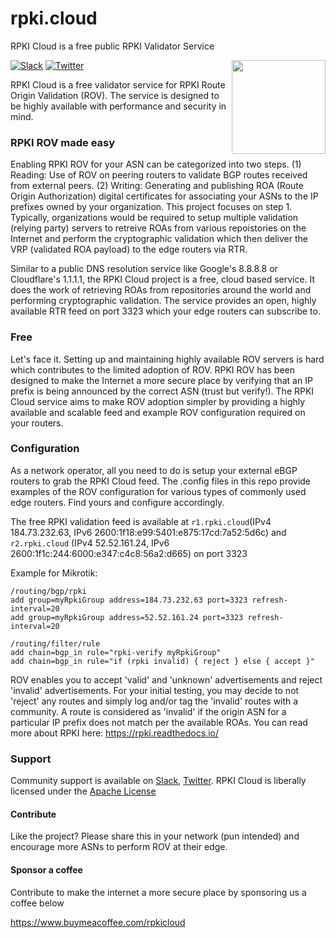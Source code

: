 # rpki.cloud
RPKI Cloud is a free public RPKI Validator Service

<img align="right" src="https://defensor.cloud/wp-content/uploads/2022/10/defensor-horizontal-blue-transparent.svg" height="150">

[![Slack](https://img.shields.io/badge/Slack-4A154B?style=for-the-badge&logo=slack&logoColor=white)](https://join.slack.com/t/defensorhq/shared_invite/zt-1ixt72cyv-voTkoGCbwaFpSNWfJwlPqQ)
[![Twitter](https://img.shields.io/twitter/follow/DefensorRPKI.svg?label=Follow&style=social)](https://twitter.com/DefensorRPKI)

RPKI Cloud is a free validator service for RPKI Route Origin Validation (ROV). The service is designed to be highly available with performance and security in mind.

### RPKI ROV made easy
Enabling RPKI ROV for your ASN can be categorized into two steps. (1) Reading: Use of ROV on peering routers to validate BGP routes received from external peers. (2) Writing: Generating and publishing ROA (Route Origin Authorization) digital certificates for associating your ASNs to the IP prefixes owned by your organization. This project focuses on step 1. Typically, organizations would be required to setup multiple validation (relying party) servers to retreive ROAs from various repoistories on the Internet and perform the cryptographic validation which then deliver the VRP (validated ROA payload) to the edge routers via RTR.

Similar to a public DNS resolution service like Google's 8.8.8.8 or Cloudflare's 1.1.1.1, the RPKI Cloud project is a free, cloud based service.  It does the work of retrieving ROAs from repositories around the world and performing cryptographic validation.  The service provides an open, highly available RTR feed on port 3323 which your edge routers can subscribe to. 

### Free
Let's face it. Setting up and maintaining highly available ROV servers is hard which contributes to the limited adoption of ROV. RPKI ROV has been designed to make the Internet a more secure place by verifying that an IP prefix is being announced by the correct ASN (trust but verify!). The RPKI Cloud service aims to make ROV adoption simpler by providing a highly available and scalable feed and example ROV configuration required on your routers.

### Configuration
As a network operator, all you need to do is setup your external eBGP routers to grab the RPKI Cloud feed. The .config files in this repo provide examples of the ROV configuration for various types of commonly used edge routers. Find yours and configure accordingly.

The free RPKI validation feed is available at `r1.rpki.cloud`(IPv4 184.73.232.63, IPv6 2600:1f18:e99:5401:e875:17cd:7a52:5d6c) and `r2.rpki.cloud` (IPv4 52.52.161.24, IPv6 2600:1f1c:244:6000:e347:c4c8:56a2:d665) on port 3323

Example for Mikrotik:
```
/routing/bgp/rpki
add group=myRpkiGroup address=184.73.232.63 port=3323 refresh-interval=20
add group=myRpkiGroup address=52.52.161.24 port=3323 refresh-interval=20

/routing/filter/rule
add chain=bgp_in rule="rpki-verify myRpkiGroup"
add chain=bgp_in rule="if (rpki invalid) { reject } else { accept }"
```

ROV enables you to accept 'valid' and 'unknown' advertisements and reject 'invalid' advertisements. For your initial testing, you may decide to not 'reject' any routes and simply log and/or tag the 'invalid' routes with a community. A route is considered as 'invalid' if the origin ASN for a particular IP prefix does not match per the available ROAs.  You can read more about RPKI here: https://rpki.readthedocs.io/

### Support

Community support is available on
[Slack](https://join.slack.com/t/defensorhq/shared_invite/zt-1ixt72cyv-voTkoGCbwaFpSNWfJwlPqQ),
[Twitter](https://twitter.com/DefensorRPKI). RPKI Cloud is
liberally licensed under the [Apache License](https://github.com/rpki-cloud/rpki.cloud/blob/main/LICENSE)

#### Contribute
Like the project? Please share this in your network (pun intended) and encourage more ASNs to perform ROV at their edge.

#### Sponsor a coffee
Contribute to make the internet a more secure place by sponsoring us a coffee below

https://www.buymeacoffee.com/rpkicloud

